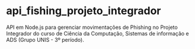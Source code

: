 # api_fishing_projeto_integrador

API em Node.js para gerenciar movimentações de Phishing no Projeto Integrador do curso de Ciência da Computação, Sistemas de informação e ADS (Grupo UNIS - 3º período).
